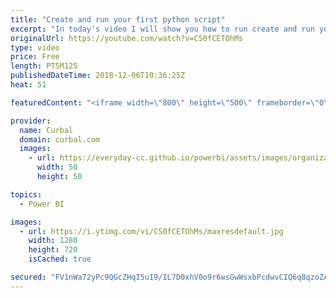 ```yaml
---
title: "Create and run your first python script"
excerpt: "In today's video I will show you how to run create and run your first python script, a fun python script, to be more precise!  Hope you enjoy it and looking forward to see you own creations!  If you haven't work with Python before, I recommend you to check this two videos first: Install python and more:"
originalUrl: https://youtube.com/watch?v=CS0fCETOhMs
type: video
price: Free
length: PT5M12S
publishedDateTime: 2018-12-06T10:36:25Z
heat: 51

featuredContent: "<iframe width=\"800\" height=\"500\" frameborder=\"0\" src=\"https://www.youtube.com/embed/CS0fCETOhMs\" allow=\"accelerometer; autoplay; encrypted-media; gyroscope; picture-in-picture\" allowfullscreen></iframe>"

provider:
  name: Curbal
  domain: curbal.com
  images:
    - url: https://everyday-cc.github.io/powerbi/assets/images/organizations/curbal.com-50x50.jpg
      width: 50
      height: 50

topics:
  - Power BI

images:
  - url: https://i.ytimg.com/vi/CS0fCETOhMs/maxresdefault.jpg
    width: 1280
    height: 720
    isCached: true

secured: "FV1nWa72yPc9QGcZHqI5uI9/IL7D0xhV0o9r6wsGwWsxbPcdwvCIQ6q8qzoZAi+27hyJwdmPDx/2i8iwUPiRhqZSz3BKnPxsaI6GvZjvsyKllOfJHHYCIqVhq2JOglLJ0cJxl8NufhHIYdoLFkwNzzZh54q4/X+x79yYqQWeL8X37l76JE4L3ocbmcdmg4n6d1tvuqVLFsRXT9o7DDffxrrZqLlE/bWid5na8J8CXwi6THeGPPx7Zn/9PeFXy1I8EH79RwCEfNZ6D5IRHI01Wn7lZ+ufWphIw8r7JX851+SKNQbxmVbX9TyJ9jN/gw1LeqJEt4dgDkkz9olr6ev/OhUdizRPkYdeh7NKSbm0JdL//G4JGBQMszCGD/U/V8h1Dn+KKw2wE5QQHMahOFmhhIpEFGxbdwNwRw/1ZR8wgA0=;WVzzjQxYgQchxWobUzyWpw=="
---
```



